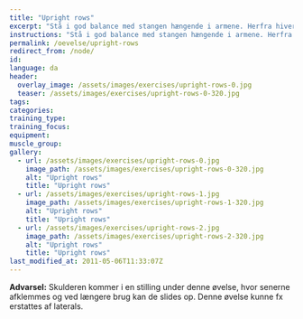 ```yaml
---
title: "Upright rows"
excerpt: "Stå i god balance med stangen hængende i armene. Herfra hiver du stangen op til hagen. Stangen skal være så tæt på kroppen som muligt hele tiden."
instructions: "Stå i god balance med stangen hængende i armene. Herfra hiver du stangen op til hagen. Stangen skal være så tæt på kroppen som muligt hele tiden."
permalink: /oevelse/upright-rows
redirect_from: /node/
id: 
language: da
header:
  overlay_image: /assets/images/exercises/upright-rows-0.jpg
  teaser: /assets/images/exercises/upright-rows-0-320.jpg
tags:
categories:
training_type: 
training_focus: 
equipment:
muscle_group:
gallery:
  - url: /assets/images/exercises/upright-rows-0.jpg
    image_path: /assets/images/exercises/upright-rows-0-320.jpg
    alt: "Upright rows"
    title: "Upright rows"
  - url: /assets/images/exercises/upright-rows-1.jpg
    image_path: /assets/images/exercises/upright-rows-1-320.jpg
    alt: "Upright rows"
    title: "Upright rows"
  - url: /assets/images/exercises/upright-rows-2.jpg
    image_path: /assets/images/exercises/upright-rows-2-320.jpg
    alt: "Upright rows"
    title: "Upright rows"
last_modified_at: 2011-05-06T11:33:07Z
---
```


**Advarsel:** Skulderen kommer i en stilling under denne øvelse, hvor senerne afklemmes og ved længere brug kan de slides op. Denne øvelse kunne fx erstattes af laterals.
